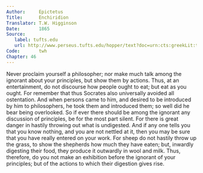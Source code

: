 ```yaml
---
Author:     Epictetus  
Title:      Enchiridion  
Translator: T.W. Higginson  
Date:       1865  
Source:
   label: tufts.edu
   url: http://www.perseus.tufts.edu/hopper/text?doc=urn:cts:greekLit:tlg0557.tlg002.perseus-eng2:1
Code:       twh  
Chapter: 46
---
```


Never proclaim yourself a philosopher; nor make much talk among the ignorant
about your principles, but show them by actions. Thus, at an entertainment, do
not discourse how people ought to eat; but eat as you ought. For remember that
thus Socrates also universally avoided all ostentation. And when persons came
to him, and desired to be introduced by him to philosophers, he took them and
introduced them; so well did he bear being overlooked. So if ever there should
be among the ignorant any discussion of principles, be for the most part
silent. For there is great danger in hastily throwing out what is undigested.
And if any one tells you that you know nothing, and you are not nettled at it,
then you may be sure that you have really entered on your work.  For sheep do
not hastily throw up the grass, to show the shepherds how much they have eaten;
but, inwardly digesting their food, they produce it outwardly in wool and milk.
Thus, therefore, do you not make an exhibition before the ignorant of your
principles; but of the actions to which their digestion gives rise.



